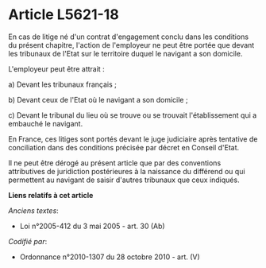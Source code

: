 # Article L5621-18

En cas de litige né d'un contrat d'engagement conclu dans les conditions du présent chapitre, l'action de l'employeur ne peut
être portée que devant les tribunaux de l'Etat sur le territoire duquel le navigant a son domicile.

L'employeur peut être attrait :

a) Devant les tribunaux français ;

b) Devant ceux de l'Etat où le navigant a son domicile ;

c) Devant le tribunal du lieu où se trouve ou se trouvait l'établissement qui a embauché le navigant.

En France, ces litiges sont portés devant le juge judiciaire après tentative de conciliation dans des conditions précisée par
décret en Conseil d'Etat.

Il ne peut être dérogé au présent article que par des conventions attributives de juridiction postérieures à la naissance du
différend ou qui permettent au navigant de saisir d'autres tribunaux que ceux indiqués.

**Liens relatifs à cet article**

_Anciens textes_:

  - Loi n°2005-412 du 3 mai 2005 - art. 30 (Ab)

_Codifié par_:

  - Ordonnance n°2010-1307 du 28 octobre 2010 - art. (V)
